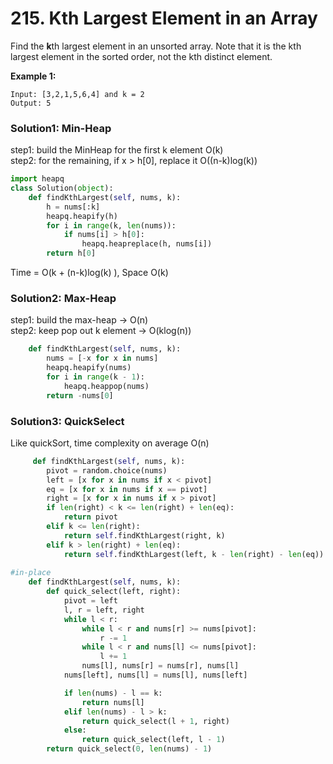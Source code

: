 # 215. Kth Largest Element in an Array

Find the **k**th largest element in an unsorted array. Note that it is the kth largest element in the sorted order, not the kth distinct element.

**Example 1:**

```text
Input: [3,2,1,5,6,4] and k = 2
Output: 5
```

### Solution1: Min-Heap

step1: build the MinHeap for the first k element O\(k\)  
step2: for the remaining, if x &gt;  h\[0\], replace it O\(\(n-k\)log\(k\)\)

```python
import heapq
class Solution(object):
    def findKthLargest(self, nums, k):
        h = nums[:k]
        heapq.heapify(h)
        for i in range(k, len(nums)):
            if nums[i] > h[0]:
                heapq.heapreplace(h, nums[i])
        return h[0]
```

Time = O\(k + \(n-k\)log\(k\) \), Space O\(k\)

### Solution2: Max-Heap

step1: build the max-heap -&gt; O\(n\)  
step2: keep pop out k element -&gt; O\(klog\(n\)\)

```python
    def findKthLargest(self, nums, k):
        nums = [-x for x in nums]
        heapq.heapify(nums)
        for i in range(k - 1):
            heapq.heappop(nums)
        return -nums[0]
```

### Solution3: QuickSelect

Like quickSort, time complexity on average O\(n\)

```python
     def findKthLargest(self, nums, k):   
        pivot = random.choice(nums)
        left = [x for x in nums if x < pivot]
        eq = [x for x in nums if x == pivot]
        right = [x for x in nums if x > pivot]
        if len(right) < k <= len(right) + len(eq):
            return pivot
        elif k <= len(right):
            return self.findKthLargest(right, k)
        elif k > len(right) + len(eq):
            return self.findKthLargest(left, k - len(right) - len(eq))
            
#in-place
    def findKthLargest(self, nums, k):
        def quick_select(left, right):
            pivot = left
            l, r = left, right
            while l < r:
                while l < r and nums[r] >= nums[pivot]:
                    r -= 1
                while l < r and nums[l] <= nums[pivot]:
                    l += 1
                nums[l], nums[r] = nums[r], nums[l]
            nums[left], nums[l] = nums[l], nums[left]

            if len(nums) - l == k:
                return nums[l]
            elif len(nums) - l > k:
                return quick_select(l + 1, right)
            else:
                return quick_select(left, l - 1)
        return quick_select(0, len(nums) - 1)
```

